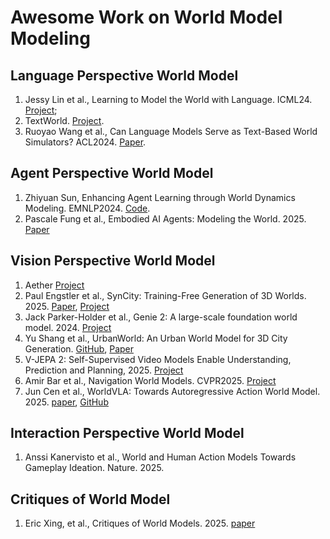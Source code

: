 # Awesome Work on World Model Modeling

## Language Perspective World Model

1. Jessy Lin et al., Learning to Model the World with Language. ICML24. [Project](https://dynalang.github.io/);
2. TextWorld. [Project](https://www.microsoft.com/en-us/research/project/textworld/).
3. Ruoyao Wang et al., Can Language Models Serve as Text-Based World Simulators? ACL2024. [Paper](https://aclanthology.org/2024.acl-short.1.pdf).


## Agent Perspective World Model

1. Zhiyuan Sun, Enhancing Agent Learning through World Dynamics Modeling. EMNLP2024. [Code](https://github.com/ZhiyuuanS/DiVE).
2. Pascale Fung et al., Embodied AI Agents: Modeling the World. 2025. [Paper](https://arxiv.org/pdf/2506.22355v2)


## Vision Perspective World Model

1. Aether [Project](https://aether-world.github.io/)
2. Paul Engstler et al., SynCity: Training-Free Generation of 3D Worlds. 2025. [Paper](https://arxiv.org/pdf/2503.16420), [Project](https://research.paulengstler.com/syncity/)
3. Jack Parker-Holder et al., Genie 2: A large-scale foundation world model. 2024. [Project](https://deepmind.google/discover/blog/genie-2-a-large-scale-foundation-world-model/)
4. Yu Shang et al., UrbanWorld: An Urban World Model for 3D City Generation. [GitHub](https://github.com/Urban-World/UrbanWorld), [Paper](https://arxiv.org/pdf/2407.11965)
5. V-JEPA 2: Self-Supervised Video Models Enable Understanding, Prediction and Planning, 2025. [Project](https://ai.meta.com/vjepa/)
6. Amir Bar et al., Navigation World Models. CVPR2025. [Project](https://www.amirbar.net/nwm/)
7. Jun Cen et al., WorldVLA: Towards Autoregressive Action World Model. 2025. [paper](https://arxiv.org/pdf/2506.21539), [GitHub](https://github.com/alibaba-damo-academy/WorldVLA)

## Interaction Perspective World Model

1. Anssi Kanervisto et al., World and Human Action Models Towards Gameplay Ideation. Nature. 2025.

## Critiques of World Model

1. Eric Xing, et al., Critiques of World Models. 2025. [paper](https://arxiv.org/pdf/2507.05169)
